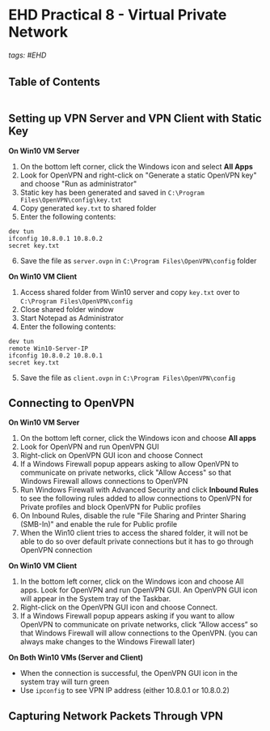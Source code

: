 # EHD Practical 8 - Virtual Private Network

###### tags: #EHD 

## Table of Contents
```toc
```

## Setting up VPN Server and VPN Client with Static Key
**On Win10 VM Server**
1. On the bottom left corner, click the Windows icon and select **All Apps**
2. Look for OpenVPN and right-click on "Generate a static OpenVPN key" and choose "Run as administrator"
3. Static key has been generated and saved in `C:\Program Files\OpenVPN\config\key.txt`
4. Copy generated `key.txt` to shared folder
5. Enter the following contents:
```
dev tun
ifconfig 10.8.0.1 10.8.0.2
secret key.txt
```
6. Save the file as `server.ovpn` in `C:\Program Files\OpenVPN\config` folder

**On Win10 VM Client**
1. Access shared folder from Win10 server and copy `key.txt` over to `C:\Program Files\OpenVPN\config`
2. Close shared folder window
3. Start Notepad as Administrator
4. Enter the following contents:
```
dev tun
remote Win10-Server-IP
ifconfig 10.8.0.2 10.8.0.1
secret key.txt
```
5. Save the file as `client.ovpn` in `C:\Program Files\OpenVPN\config`

## Connecting to OpenVPN
**On Win10 VM Server**
1. On the bottom left corner, click the Windows icon and choose **All apps**
2. Look for OpenVPN and run OpenVPN GUI
3. Right-click on OpenVPN GUI icon and choose Connect
4. If a Windows Firewall popup appears asking to allow OpenVPN to communicate on private networks, click "Allow Access" so that Windows Firewall allows connections to OpenVPN
5. Run Windows Firewall with Advanced Security and click **Inbound Rules** to see the following rules added to allow connections to OpenVPN for Private profiles and block OpenVPN for Public profiles
6. On Inbound Rules, disable the rule "File Sharing and Printer Sharing (SMB-In)" and enable the rule for Public profile
7. When the Win10 client tries to access the shared folder, it will not be able to do so over default private connections but it has to go through OpenVPN connection

**On Win10 VM Client**
1. In the bottom left corner, click on the Windows icon and choose All apps. Look for OpenVPN and run OpenVPN GUI. An OpenVPN GUI icon will appear in the System tray of the Taskbar.
2. Right-click on the OpenVPN GUI icon and choose Connect.
3. If a Windows Firewall popup appears asking if you want to allow OpenVPN to communicate on private networks, click “Allow access” so that Windows Firewall will allow connections to the OpenVPN. (you can always make changes to the Windows Firewall later)

**On Both Win10 VMs (Server and Client)**
- When the connection is successful, the OpenVPN GUI icon in the system tray will turn green
- Use `ipconfig` to see VPN IP address (either 10.8.0.1 or 10.8.0.2)

## Capturing Network Packets Through VPN
